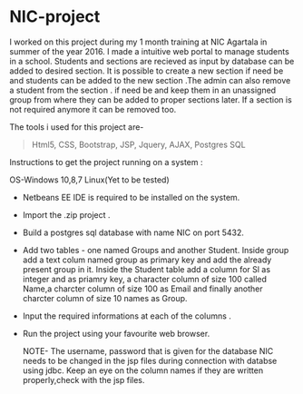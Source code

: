 # NIC-project
I worked on this project during my 1 month training at NIC Agartala in summer of the year 2016.
I made a intuitive web portal to manage students in a school. Students and sections are recieved as input by database can be added to 
desired section. 
It is possible to create a new section if need be and students can be added to the new section .The admin can also remove a student from the section .
if need be and keep them in an unassigned group from where they can be added to proper sections later. If a section is not required anymore it can be removed too.

The tools i used for this project are-

> Html5,
> CSS,
> Bootstrap,
> JSP,
> Jquery,
> AJAX,
> Postgres SQL

Instructions to get the project running on a system :

OS-Windows 10,8,7 
   Linux(Yet to be tested)

* Netbeans EE IDE is required to be installed on the system.
* Import the .zip project .
* Build a postgres sql database with name NIC on port 5432.
* Add two tables - one named Groups and another Student. Inside group add a text colum named group as primary key and add the already 
  present group in it. Inside the Student table add a column for Sl  as integer and as priamry key, a character column of size 100 
  called Name,a charcter column of size 100 as Email and finally another charcter column of size 10 names as Group.
* Input the required informations at each of the columns .
* Run the project using your favourite web browser.
  
  NOTE- The username, password that is given for the database NIC needs to be changed in the jsp files during connection with 
        databse using jdbc.
        Keep an eye on the column names if they are written properly,check with the jsp files.
